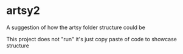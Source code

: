 # artsy2

A suggestion of how the artsy folder structure could be

This project does not "run" it's just copy paste of code to showcase structure